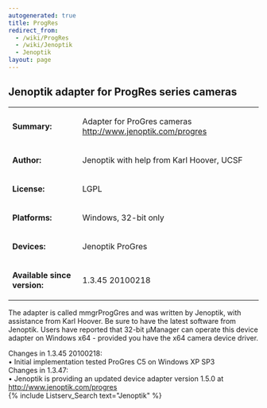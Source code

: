 ```yaml
---
autogenerated: true
title: ProgRes
redirect_from:
  - /wiki/ProgRes
  - /wiki/Jenoptik
  - Jenoptik
layout: page
---
```


## Jenoptik adapter for ProgRes series cameras

<table>
<tr>
<td markdown="1">

**Summary:**

</td>
<td markdown="1">

Adapter for ProGres cameras <http://www.jenoptik.com/progres>

</td>
</tr>
<tr>
<td markdown="1">

**Author:**

</td>
<td markdown="1">

Jenoptik with help from Karl Hoover, UCSF

</td>
</tr>
<tr>
<td markdown="1">

**License:**

</td>
<td markdown="1">

LGPL

</td>
</tr>
<tr>
<td markdown="1">

**Platforms:**

</td>
<td markdown="1">

Windows, 32-bit only

</td>
</tr>
<tr>
<td markdown="1">

**Devices:**

</td>
<td markdown="1">

Jenoptik ProGres

</td>
</tr>

<td markdown="1">

**Available since version:**

</td>
<td markdown="1">

1.3.45 20100218

</td>
</table>

The adapter is called mmgrProgGres and was written by Jenoptik, with
assistance from Karl Hoover. Be sure to have the latest software from
Jenoptik. Users have reported that 32-bit µManager can operate this
device adapter on Windows x64 - provided you have the x64 camera device
driver.

Changes in 1.3.45 20100218:  
• Initial implementation tested ProGres C5 on Windows XP SP3  
Changes in 1.3.47:  
• Jenoptik is providing an updated device adapter version 1.5.0 at
<http://www.jenoptik.com/progres>  
{% include Listserv_Search text="Jenoptik" %}

